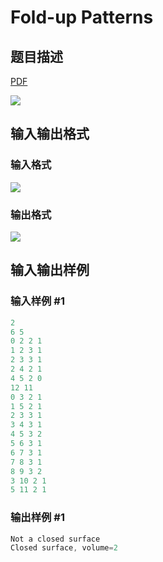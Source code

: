# Fold-up Patterns

## 题目描述

[problemUrl]: https://uva.onlinejudge.org/index.php?option=com_onlinejudge&Itemid=8&category=12&page=show_problem&problem=987

[PDF](https://uva.onlinejudge.org/external/100/p10046.pdf)

![](https://cdn.luogu.com.cn/upload/vjudge_pic/UVA10046/90e5ff4430220a0b64418a8a4d59b376bd5b7a37.png)

## 输入输出格式

### 输入格式

![](https://cdn.luogu.com.cn/upload/vjudge_pic/UVA10046/6507b8744bd34d284e6ca0d8cdaa4112d8a31cf1.png)

### 输出格式

![](https://cdn.luogu.com.cn/upload/vjudge_pic/UVA10046/01547f4f449f46077208c5146714e58d4c2cce3e.png)

## 输入输出样例

### 输入样例 #1

```cpp
2
6 5
0 2 2 1
1 2 3 1
2 3 3 1
2 4 2 1
4 5 2 0
12 11
0 3 2 1
1 5 2 1
2 3 3 1
3 4 3 1
4 5 3 2
5 6 3 1
6 7 3 1
7 8 3 1
8 9 3 2
3 10 2 1
5 11 2 1
```


### 输出样例 #1

```cpp
Not a closed surface
Closed surface, volume=2
```


